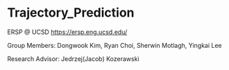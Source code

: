 # Trajectory_Prediction
ERSP @ UCSD https://ersp.eng.ucsd.edu/

Group Members: Dongwook Kim, Ryan Choi, Sherwin Motlagh, Yingkai Lee

Research Advisor: Jedrzej(Jacob) Kozerawski
